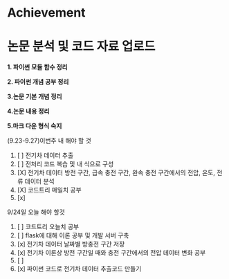 # Achievement
논문 분석 및 코드 자료 업로드
=====================
**1. 파이썬 모듈 함수 정리**

**2. 파이썬 개념 공부 정리**

**3.논문 기본 개념 정리**

**4.논문 내용 정리**

**5.마크 다운 형식 숙지**




(9.23-9.27)이번주 내 해야 할 것
1. [ ] 전기차 데이터 추출 
2. [ ] 전처리 코드 복습 및 내 식으로 구성
6. [X] 전기차 데이터 방전 구간, 급속 충전 구간, 완속 충전 구간에서의 전압, 온도, 전류 데이터 분석
7. [X] 코드트리 매일치 공부
8. [x] 


9/24일 오늘 해야 할것

1. [ ] 코드트리 오늘치 공부
2. [ ] flask에 대해 이론 공부 및 개발 서버 구축
3. [x] 전기차 데이터 날짜별 방충전 구간 저장
4. [x] 전기차 이론상 방전 구간일 때와 충전 구간에서의 전압 데이터 변화 공부
5. [ ] 
6. [x] 파이썬 코드로 전기차 데이터 추출코드 만들기
